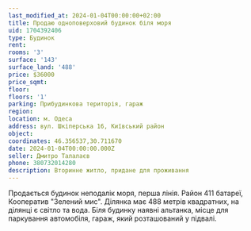 ```yaml
---
last_modified_at: 2024-01-04T00:00:00+02:00
title: Продаю одноповерховий будинок біля моря
uid: 1704392406
type: Будинок
rent:
rooms: '3'
surface: '143'
surface_land: '488'
price: $36000
price_sqmt:
floor:
floors: '1'
parking: Прибудинкова територія, гараж
region:
location: м. Одеса
address: вул. Шкіперська 16, Київський район
object:
coordinates: 46.356537,30.711670
date: 2024-01-04T00:00:00.000Z
seller: Дмитро Талалаєв
phone: 380732014280
description: Вторинне житло, придане для проживання
---
```


Продається будинок неподалік моря, перша лінія. Район 411 батареї, Кооператив "Зелений мис". Ділянка має 488 метрів квадратних, на ділянці є світло та вода. Біля будинку наявні альтанка, місце для паркування автомобіля, гараж, який розташований у підвалі.
